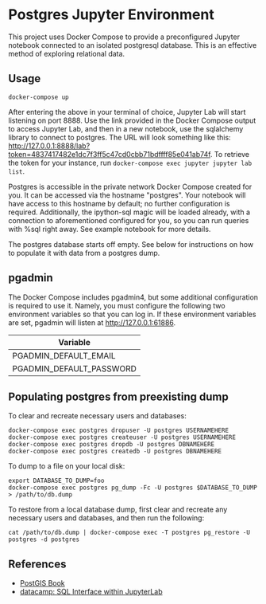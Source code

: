# Postgres Jupyter Environment

This project uses Docker Compose to provide a preconfigured Jupyter notebook
connected to an isolated postgresql database. This is an effective method of
exploring relational data.

## Usage

    docker-compose up

After entering the above in your terminal of choice, Jupyter Lab will start
listening on port 8888. Use the link provided in the Docker Compose output to
access Jupyter Lab, and then in a new notebook, use the sqlalchemy library to
connect to postgres. The URL will look something like this:
http://127.0.0.1:8888/lab?token=4837417482e1dc7f3ff5c47cd0cbb71bdffff85e041ab74f.
To retrieve the token for your instance, run `docker-compose exec jupyter
jupyter lab list`.

Postgres is accessible in the private network Docker Compose created for you.
It can be accessed via the hostname "postgres". Your notebook will have
access to this hostname by default; no further configuration is required.
Additionally, the ipython-sql magic will be loaded already, with a connection
to aforementioned configured for you, so you can run queries with %sql right
away. See example notebook for more details.

The postgres database starts off empty. See below for instructions on how to
populate it with data from a postgres dump.

## pgadmin

The Docker Compose includes pgadmin4, but some additional configuration is required
to use it. Namely, you must configure the following two environment variables so that
you can log in. If these environment variables are set, pgadmin will listen at
http://127.0.0.1:61886.

|Variable|
|--------|
|PGADMIN_DEFAULT_EMAIL|
|PGADMIN_DEFAULT_PASSWORD|

## Populating postgres from preexisting dump

To clear and recreate necessary users and databases:

    docker-compose exec postgres dropuser -U postgres USERNAMEHERE
    docker-compose exec postgres createuser -U postgres USERNAMEHERE
    docker-compose exec postgres dropdb -U postgres DBNAMEHERE
    docker-compose exec postgres createdb -U postgres DBNAMEHERE

To dump to a file on your local disk:

    export DATABASE_TO_DUMP=foo
    docker-compose exec postgres pg_dump -Fc -U postgres $DATABASE_TO_DUMP  > /path/to/db.dump

To restore from a local database dump, first clear and recreate any necessary
users and databases, and then run the following:

    cat /path/to/db.dump | docker-compose exec -T postgres pg_restore -U postgres -d postgres

## References

 - [PostGIS Book](https://postgis.gishub.org/chapters/installation.html)
 - [datacamp: SQL Interface within JupyterLab](https://www.datacamp.com/community/tutorials/sql-interface-within-jupyterlab)
